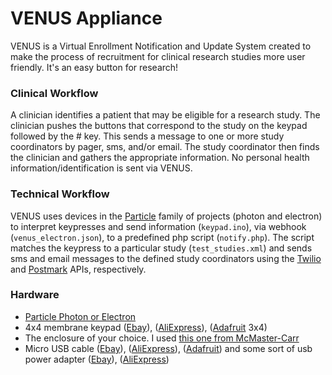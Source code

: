 # VENUS Appliance

VENUS is a Virtual Enrollment Notification and Update System created to make the process of recruitment for clinical research studies more user friendly. It's an easy button for research!

### Clinical Workflow

A clinician identifies a patient that may be eligible for a research study. The clinician pushes the buttons that correspond to the study on the keypad followed by the # key. This sends a message to one or more study coordinators by pager, sms, and/or email. The study coordinator then finds the clinician and gathers the appropriate information. No personal health information/identification is sent via VENUS.

### Technical Workflow

VENUS uses devices in the [Particle](http://particle.io) family of projects (photon and electron) to interpret keypresses and send information (`keypad.ino`), via webhook (`venus_electron.json`), to a predefined php script (`notify.php`). The script matches the keypress to a particular study (`test_studies.xml`) and sends sms and email messages to the defined study coordinators using the [Twilio](http://twilio.com) and [Postmark](http://postmarkapp.com) APIs, respectively.

### Hardware

- [Particle Photon or Electron](https://store.particle.io/)
- 4x4 membrane keypad ([Ebay](http://www.ebay.com/sch/i.html?_nkw=4x4+membrane+keypad)), ([AliExpress](http://www.aliexpress.com/wholesale?SearchText=4x4+membrane+keypad)), ([Adafruit](https://www.adafruit.com/products/419) 3x4)
- The enclosure of your choice. I used [this one from McMaster-Carr](http://www.mcmaster.com/#catalog/122/894/=128k2f4)
- Micro USB cable ([Ebay](http://www.ebay.com/sch/i.html?_nkw=micro+usb+cable)), ([AliExpress](http://www.aliexpress.com/wholesale?SearchText=micro+usb+cable)), ([Adafruit](https://www.adafruit.com/products/2185)) and some sort of usb power adapter ([Ebay](http://www.ebay.com/sch/i.html?_nkw=usb+power+adapter)), ([AliExpress](http://www.aliexpress.com/wholesale?SearchText=usb+power+adapter))

